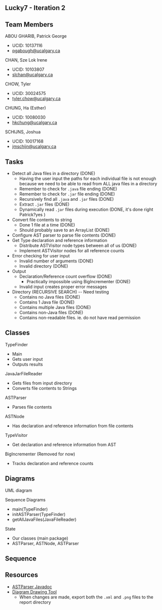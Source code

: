 Lucky7 - Iteration 2
-------------------------

Team Members
----
ABOU GHARIB, Patrick George
- UCID: 10137116
- pgabough@ucalgary.ca

CHAN, Sze Lok Irene
- UCID: 10103807
- slchan@ucalgary.ca

CHOW, Tyler
- UCID: 30024575
- tyler.chow@ucalgary.ca

CHUNG, Ha (Esther)
- UCID: 10080030
- hkchung@ucalgary.ca

SCHIJNS, Joshua
- UCID: 10017168
- jmschijn@ucalgary.ca

Tasks
-----
- Detect all Java files in a directory (DONE)
	- Having the user input the paths for each individual file is not enough because we need to be able to read from ALL java files in a directory
	- Remember to check for `.java` file ending (DONE)
	- Remember to check for `.jar` file ending (DONE)
	- Recursively find all `.java` and `.jar` files (DONE)
	- Extract `.jar` files (DONE)
	- Dynamically read `.jar` files during execution (DONE, it's done right Patrick?yes )
- Convert file contents to string
	- Done 1 file at a time (DONE)
	- Should probably save to an ArrayList<String> (DONE)
- Configure AST parser to parse file contents (DONE)
- Get Type declaration and reference information
	- Distribute ASTVisitor node types between all of us (DONE)
	- Implement ASTVisitor nodes for all reference counts 
- Error checking for user input
	- Invalid number of arguments (DONE)
	- Invalid directory (DONE)
- Output
	- Declaration/Reference count overflow (DONE)
		- Practically impossible using BigIncrementer (DONE)
	- Invalid input creates proper error messages
- Directory (RECURSIVE SEARCH) -- Need testing
	- Contains no Java files (DONE)
	- Contains 1 Java file (DONE)
	- Contains multiple Java files (DONE)
	- Contains non-Java files (DONE)
	- Contains non-readable files. ie. do not have read permission

Classes
-------
TypeFinder
- Main
- Gets user input
- Outputs results

JavaJarFileReader
- Gets files from input directory
- Converts file contents to Strings

ASTParser
- Parses file contents

ASTNode
- Has declaration and reference information from file contents

TypeVisitor
- Get declaration and reference information from AST

BigIncrementer (Removed for now)
- Tracks declaration and reference counts

Diagrams
--------
UML diagram

Sequence Diagrams
- main(TypeFinder)
- initASTParser(TypeFinder)
- getAllJavaFiles(JavaFileReader)


State
- Our classes (main package)
- ASTParser, ASTNode, ASTParser

Sequence
-


Resources
---------
- [ASTParser Javadoc](https://help.eclipse.org/mars/index.jsp?topic=%2Forg.eclipse.jdt.doc.isv%2Freference%2Fapi%2Forg%2Feclipse%2Fjdt%2Fcore%2Fdom%2FASTParser.html)
- [Diagram Drawing Tool](https://draw.io)
	- When changes are made, export both the `.xml` and `.png` files to the report directory
